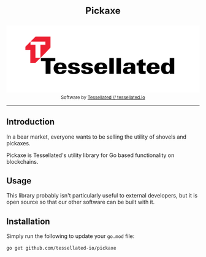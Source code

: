 <div align="center">
<p style="font-size:24px; font-weight: bold;">Pickaxe</p>
<p>
      <img alt="Tessellated Logo" src="media/tessellated-logo.png" />
<small>Software by <a href="https://tessellated.io" target="_blank"> Tessellated // tessellated.io</a></small>
</p>
</div>

---

## Introduction

In a bear market, everyone wants to be selling the utility of shovels and pickaxes. 

Pickaxe is Tessellated's utility library for Go based functionality on blockchains. 

## Usage

This library probably isn't particularly useful to external developers, but it is open source so that our other software can be built with it.

## Installation

Simply run the following to update your `go.mod` file:

```
go get github.com/tessellated-io/pickaxe
```
